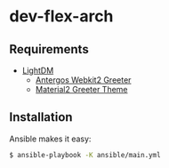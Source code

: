 # dev-flex-arch
## Requirements
* [LightDM](https://www.freedesktop.org/wiki/Software/LightDM/)
    * [Antergos Webkit2 Greeter](https://github.com/Antergos/web-greeter)
    * [Material2 Greeter Theme](https://github.com/FallingSnow/lightdm-webkit2-material2)

## Installation
Ansible makes it easy:
```bash
$ ansible-playbook -K ansible/main.yml
```
